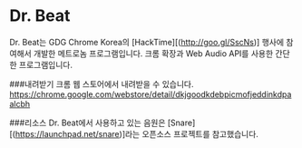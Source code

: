 Dr. Beat
========

Dr. Beat는 GDG Chrome Korea의 [HackTime][(http://goo.gl/SscNs)] 행사에 참여해서 개발한 메트로놈 프로그램입니다. 크롬 확장과 Web Audio API를 사용한 간단한 프로그램입니다.

###내려받기
크롬 웹 스토어에서 내려받을 수 있습니다.
https://chrome.google.com/webstore/detail/dkjgoodkdebpicmofjeddinkdpaalcbh

###리소스 
Dr. Beat에서 사용하고 있는 음원은 [Snare][(https://launchpad.net/snare)]라는 오픈소스 프로젝트를 참고했습니다.
